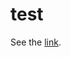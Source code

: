 # test


See the [link](https://htmlpreview.github.io/?https://github.com/ytfanfan/test/blob/main/Untitled.html).
